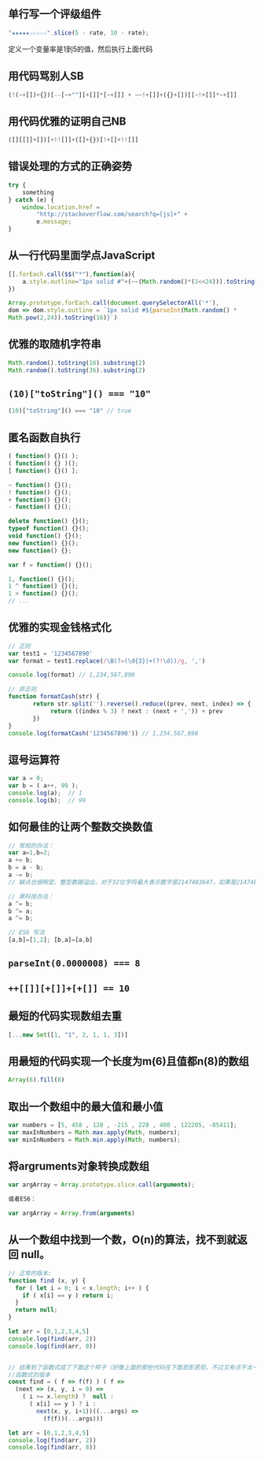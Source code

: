 
## 单行写一个评级组件

```javascript
"★★★★★☆☆☆☆☆".slice(5 - rate, 10 - rate);
```

定义一个变量率是1到5的值，然后执行上面代码

## 用代码骂别人SB

```javascript
(!(~+[])+{})[--[~+""][+[]]*[~+[]] + ~~!+[]]+({}+[])[[~!+[]]*~+[]]
```

## 用代码优雅的证明自己NB

```javascript
([][[]]+[])[+!![]]+([]+{})[!+[]+!![]]
```

## 错误处理的方式的正确姿势

```javascript
try {
    something
} catch (e) {
    window.location.href =
        "http://stackoverflow.com/search?q=[js]+" +
        e.message;
}
```

## 从一行代码里面学点JavaScript

```javascript
[].forEach.call($$("*"),function(a){
    a.style.outline="1px solid #"+(~~(Math.random()*(1<<24))).toString(16)
})
```

```javascript
Array.prototype.forEach.call(document.querySelectorAll('*'), 
dom => dom.style.outline = `1px solid #${parseInt(Math.random() * 
Math.pow(2,24)).toString(16)}`)
```

## 优雅的取随机字符串

```javascript
Math.random().toString(16).substring(2)
Math.random().toString(36).substring(2)
```

## `(10)["toString"]() === "10"`

```javascript
(10)["toString"]() === "10" // true
```

## 匿名函数自执行

```javascript
( function() {}() );
( function() {} )();
[ function() {}() ];

~ function() {}();
! function() {}();
+ function() {}();
- function() {}();

delete function() {}();
typeof function() {}();
void function() {}();
new function() {}();
new function() {};

var f = function() {}();

1, function() {}();
1 ^ function() {}();
1 > function() {}();
// ...
```

## 优雅的实现金钱格式化

```javascript
// 正则
var test1 = '1234567890'
var format = test1.replace(/\B(?=(\d{3})+(?!\d))/g, ',')

console.log(format) // 1,234,567,890

// 非正则
function formatCash(str) {
       return str.split('').reverse().reduce((prev, next, index) => {
            return ((index % 3) ? next : (next + ',')) + prev
       })
}
console.log(formatCash('1234567890')) // 1,234,567,890
```

## 逗号运算符

```javascript
var a = 0; 
var b = ( a++, 99 ); 
console.log(a);  // 1
console.log(b);  // 99
```

## 如何最佳的让两个整数交换数值

```javascript
// 常规的办法：
var a=1,b=2;
a += b;
b = a - b;
a -= b;
// 缺点也很明显，整型数据溢出，对于32位字符最大表示数字是2147483647，如果是2147483645和2147483646交换就失败了。

// 黑科技办法：
a ^= b;
b ^= a;
a ^= b;

// ES6 写法
[a,b]=[1,2]; [b,a]=[a,b]
```

## `parseInt(0.0000008) === 8`

## `++[[]][+[]]+[+[]] == 10`

## 最短的代码实现数组去重

```javascript
[...new Set([1, "1", 2, 1, 1, 3])]
```

## 用最短的代码实现一个长度为m(6)且值都n(8)的数组

```javascript
Array(6).fill(8)
```

## 取出一个数组中的最大值和最小值

```javascript
var numbers = [5, 458 , 120 , -215 , 228 , 400 , 122205, -85411]; 
var maxInNumbers = Math.max.apply(Math, numbers); 
var minInNumbers = Math.min.apply(Math, numbers);
```

## 将argruments对象转换成数组

```javascript
var argArray = Array.prototype.slice.call(arguments);

或者ES6：

var argArray = Array.from(arguments)
```

## 从一个数组中找到一个数，O(n)的算法，找不到就返回 null。

```javascript
// 正常的版本:
function find (x, y) {
  for ( let i = 0; i < x.length; i++ ) {
    if ( x[i] == y ) return i;
  }
  return null;
}

let arr = [0,1,2,3,4,5]
console.log(find(arr, 2))
console.log(find(arr, 8))


// 结果到了函数式成了下面这个样子（好像上面的那些代码在下面若影若现，不过又有点不太一样，为了消掉if语言，让其看上去更像一个表达式，动用了 ? 号表达式）：
//函数式的版本
const find = ( f => f(f) ) ( f =>
  (next => (x, y, i = 0) =>
    ( i >= x.length) ?  null :
      ( x[i] == y ) ? i :
        next(x, y, i+1))((...args) =>
          (f(f))(...args)))

let arr = [0,1,2,3,4,5]
console.log(find(arr, 2))
console.log(find(arr, 8))
```